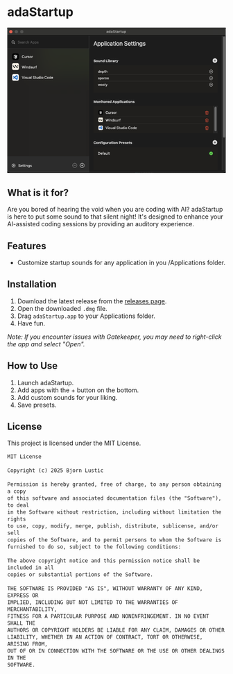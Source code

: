 # adaStartup

![App UI](/assets/appui.png)

## What is it for?

Are you bored of hearing the void when you are coding with AI? adaStartup is here to put some sound to that silent night! It's designed to enhance your AI-assisted coding sessions by providing an auditory experience.

## Features

*   Customize startup sounds for any application in you /Applications folder. 

## Installation

1.  Download the latest release from the [releases page](https://github.com/bjornlustic/adaStartup/releases).
2.  Open the downloaded `.dmg` file.
3.  Drag `adaStartup.app` to your Applications folder.
4. Have fun.

*Note: If you encounter issues with Gatekeeper, you may need to right-click the app and select "Open".*

## How to Use

1.  Launch adaStartup.
2.  Add apps with the + button on the bottom.
3. Add custom sounds for your liking.
4. Save presets.

## License

This project is licensed under the MIT License.

```
MIT License

Copyright (c) 2025 Bjorn Lustic

Permission is hereby granted, free of charge, to any person obtaining a copy
of this software and associated documentation files (the "Software"), to deal
in the Software without restriction, including without limitation the rights
to use, copy, modify, merge, publish, distribute, sublicense, and/or sell
copies of the Software, and to permit persons to whom the Software is
furnished to do so, subject to the following conditions:

The above copyright notice and this permission notice shall be included in all
copies or substantial portions of the Software.

THE SOFTWARE IS PROVIDED "AS IS", WITHOUT WARRANTY OF ANY KIND, EXPRESS OR
IMPLIED, INCLUDING BUT NOT LIMITED TO THE WARRANTIES OF MERCHANTABILITY,
FITNESS FOR A PARTICULAR PURPOSE AND NONINFRINGEMENT. IN NO EVENT SHALL THE
AUTHORS OR COPYRIGHT HOLDERS BE LIABLE FOR ANY CLAIM, DAMAGES OR OTHER
LIABILITY, WHETHER IN AN ACTION OF CONTRACT, TORT OR OTHERWISE, ARISING FROM,
OUT OF OR IN CONNECTION WITH THE SOFTWARE OR THE USE OR OTHER DEALINGS IN THE
SOFTWARE.
